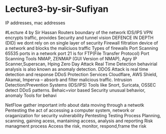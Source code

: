 # Lecture3-by-sir-Sufiyan
IP addresses, mac addresses 

#Lecture 4 by Sir Hassan
Routers
    boundary of the network
IDS/IPS
VPN
    encrypts traffic, provides Security and tunnel vision
DEFENCE IN DEPTH (DID)
    we dont rely on on single layer of security
Firewall
    filtration device of a network and blocks the maliciuos traffic 
Types of firewalls
Port Scanning
65535 ports in a network
port 21 is for FTP(File Transfer Protocol)
Port Scanning Tools
NMAP, ZENMAP (GUI Version of NMAP), Agry IP Scanner,Superscan, Hping
Zero Day Attack
Real Time Detection
    behavirial analysis is also known as anomaly detection. DDOS Attack is real time detection and response
DDoS Protection Services
    Cloudflare, AWS Shield, Akamai, Imperva – absorb and filter malicious traffic.
    Intrusion Detection/Prevention Systems (IDS/IPS)
    Tools like Snort, Suricata, OSSEC detect DDoS patterns.
Behaic=vior based Security
    unusual behavior, anomaly
Tools for behavi

NetFlow
gather important info about data moving through a netwotk
Pentesting 
    the act of accessing a computer system, network or oraganization for security vulnerability
Pentesting Testing Process 
Planning, scanning, gaining acess, mantaining access, analysis and reporting
Risk managment process
    Access the risk, monitor, respond,frame the risk
